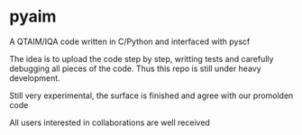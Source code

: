 # pyaim
A QTAIM/IQA code written in C/Python and interfaced with pyscf

The idea is to upload the code step by step, writting tests and carefully debugging all pieces of the code. Thus this repo is still under heavy development. 

Still very experimental, the surface is finished and agree with our promolden code

All users interested in collaborations are well received
